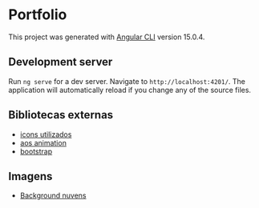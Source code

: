 # Portfolio

This project was generated with [Angular CLI](https://github.com/angular/angular-cli) version 15.0.4.

## Development server

Run `ng serve` for a dev server. Navigate to `http://localhost:4201/`. The application will automatically reload if you change any of the source files.

## Bibliotecas externas
- [icons utilizados]([https://fontawesome.com/](https://fontawesome.com/v5/search?m=free)https://fontawesome.com/v5/search?m=free)
- [aos animation](https://michalsnik.github.io/aos/)
- [bootstrap](https://getbootstrap.com/docs/5.2/getting-started/introduction/)

## Imagens
 - [Background nuvens](https://loading.io/background/m-clouds)

